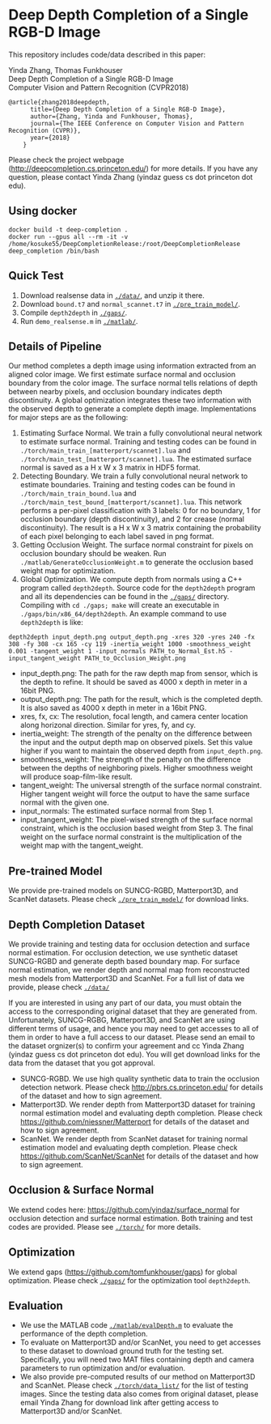 # Deep Depth Completion of a Single RGB-D Image

This repository includes code/data described in this paper:

Yinda Zhang, Thomas Funkhouser  
Deep Depth Completion of a Single RGB-D Image  
Computer Vision and Pattern Recognition (CVPR2018)

	@article{zhang2018deepdepth,
		  title={Deep Depth Completion of a Single RGB-D Image},
		  author={Zhang, Yinda and Funkhouser, Thomas},
		  journal={The IEEE Conference on Computer Vision and Pattern Recognition (CVPR)},
		  year={2018}
		}

Please check the project webpage (http://deepcompletion.cs.princeton.edu/) for more details. If you have any question, please contact Yinda Zhang (yindaz guess cs dot princeton dot edu).

## Using docker
```
docker build -t deep-completion .
docker run --gpus all --rm -it -v /home/kosuke55/DeepCompletionRelease:/root/DeepCompletionRelease deep_completion /bin/bash
```

## Quick Test
1. Download realsense data in [`./data/`](./data), and unzip it there.
2. Download `bound.t7` and `normal_scannet.t7` in [`./pre_train_model/`](./pre_train_model).
3. Compile `depth2depth` in [`./gaps/`](./gaps).
4. Run `demo_realsense.m` in [`./matlab/`](./matlab).

## Details of Pipeline

Our method completes a depth image using information extracted from an aligned color image. We first estimate surface normal and occlusion boundary from the color image. The surface normal tells relations of depth between nearby pixels, and occlusion boundary indicates depth discontinuity. A global optimization integrates these two information with the observed depth to generate a complete depth image. Implementations for major steps are as the following:
1. Estimating Surface Normal. We train a fully convolutional neural network to estimate surface normal. Training and testing codes can be found in `./torch/main_train_[matterport/scannet].lua` and `./torch/main_test_[matterport/scannet].lua`. The estimated surface normal is saved as a H x W x 3 matrix in HDF5 format.
2. Detecting Boundary. We train a fully convolutional neural network to estimate boundaries. Training and testing codes can be found in `./torch/main_train_bound.lua` and `./torch/main_test_bound_[matterport/scannet].lua`. This network performs a per-pixel classification with 3 labels: 0 for no boundary, 1 for occlusion boundary (depth discontinuity), and 2 for crease (normal discontinuity). The result is a H x W x 3 matrix containing the probability of each pixel belonging to each label saved in png format.
3. Getting Occlusion Weight. The surface normal constraint for pixels on occlusion boundary should be weaken. Run `./matlab/GenerateOcclusionWeight.m` to generate the occlusion based weight map for optimization.
4. Global Optimization. We compute depth from normals using a C++ program called `depth2depth`. Source code for the `depth2depth` program and all its dependencies can be found in the [`./gaps/`](./gaps) directory. Compiling with `cd ./gaps; make` will create an executable in `./gaps/bin/x86_64/depth2depth`. An example command to use `depth2depth` is like:
```
depth2depth input_depth.png output_depth.png -xres 320 -yres 240 -fx 308 -fy 308 -cx 165 -cy 119 -inertia_weight 1000 -smoothness_weight 0.001 -tangent_weight 1 -input_normals PATH_to_Normal_Est.h5 -input_tangent_weight PATH_to_Occlusion_Weight.png
```
- input_depth.png: The path for the raw depth map from sensor, which is the depth to refine. It should be saved as 4000 x depth in meter in a 16bit PNG.
- output_depth.png: The path for the result, which is the completed depth. It is also saved as 4000 x depth in meter in a 16bit PNG.
- xres, fx, cx: The resolution, focal length, and camera center location along horizonal direction. Similar for yres, fy, and cy.
- inertia_weight: The strength of the penalty on the difference between the input and the output depth map on observed pixels. Set this value higher if you want to maintain the observed depth from `input_depth.png`.
- smoothness_weight: The strength of the penalty on the difference between the depths of neighboring pixels. Higher smoothness weight will produce soap-film-like result.
- tangent_weight: The universal strength of the surface normal constraint. Higher tangent weight will force the output to have the same surface normal with the given one.
- input_normals: The estimated surface normal from Step 1.
- input_tangent_weight: The pixel-wised strength of the surface normal constraint, which is the occlusion based weight from Step 3. The final weight on the surface normal constraint is the multiplication of the weight map with the tangent_weight.


## Pre-trained Model

We provide pre-trained models on SUNCG-RGBD, Matterport3D, and ScanNet datasets. Please check [`./pre_train_model/`](./pre_train_model) for download links.

## Depth Completion Dataset

We provide training and testing data for occlusion detection and surface normal estimation. For occlusion detection, we use synthetic dataset SUNCG-RGBD and generate depth based boundary map. For surface normal estimation, we render depth and normal map from reconstructed mesh models from Matterport3D and ScanNet. For a full list of data we provide, please check [`./data/`](./data)

If you are interested in using any part of our data, you must obtain the access to the corresponding original dataset that they are generated from. Unfortunately, SUNCG-RGBG, Matterport3D, and ScanNet are using different terms of usage, and hence you may need to get accesses to all of them in order to have a full access to our dataset. Please send an email to the dataset orgnizer(s) to confirm your agreement and cc Yinda Zhang (yindaz guess cs dot princeton dot edu). You will get download links for the data from the dataset that you got approval. 

- SUNCG-RGBD. We use high quality synthetic data to train the occlusion detection network. Please check http://pbrs.cs.princeton.edu/ for details of the dataset and how to sign agreement.
- Matterport3D. We render depth from Matterport3D dataset for training normal estimation model and evaluating depth completion. Please check https://github.com/niessner/Matterport for details of the dataset and how to sign agreement.
- ScanNet. We render depth from ScanNet dataset for training normal estimation model and evaluating depth completion. Please check https://github.com/ScanNet/ScanNet for details of the dataset and how to sign agreement.


## Occlusion & Surface Normal
We extend codes here: https://github.com/yindaz/surface_normal for occlusion detection and surface normal estimation. Both training and test codes are provided. Please see [`./torch/`](./torch) for more details.

## Optimization
We extend gaps (https://github.com/tomfunkhouser/gaps) for global optimization. Please check [`./gaps/`](./gaps) for the optimization tool `depth2depth`.

## Evaluation
- We use the MATLAB code [`./matlab/evalDepth.m`](./matlab/evalDepth.m) to evaluate the performance of the depth completion. 
- To evaluate on Matterport3D and/or ScanNet, you need to get accesses to these dataset to download ground truth for the testing set. Specifically, you will need two MAT files containing depth and camera parameters to run optimization and/or evaluation.
- We also provide pre-computed results of our method on Matterport3D and ScanNet. Please check [`./torch/data_list/`](./torch/data_list) for the list of testing images. Since the testing data also comes from original dataset, please email Yinda Zhang for download link after getting access to Matterport3D and/or ScanNet.
